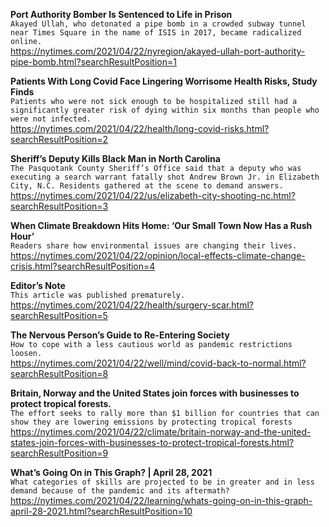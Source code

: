 **Port Authority Bomber Is Sentenced to Life in Prison**\
`Akayed Ullah, who detonated a pipe bomb in a crowded subway tunnel near Times Square in the name of ISIS in 2017, became radicalized online.`\
https://nytimes.com/2021/04/22/nyregion/akayed-ullah-port-authority-pipe-bomb.html?searchResultPosition=1

**Patients With Long Covid Face Lingering Worrisome Health Risks, Study Finds**\
`Patients who were not sick enough to be hospitalized still had a significantly greater risk of dying within six months than people who were not infected.`\
https://nytimes.com/2021/04/22/health/long-covid-risks.html?searchResultPosition=2

**Sheriff’s Deputy Kills Black Man in North Carolina**\
`The Pasquotank County Sheriff’s Office said that a deputy who was executing a search warrant fatally shot Andrew Brown Jr. in Elizabeth City, N.C. Residents gathered at the scene to demand answers.`\
https://nytimes.com/2021/04/22/us/elizabeth-city-shooting-nc.html?searchResultPosition=3

**When Climate Breakdown Hits Home: ‘Our Small Town Now Has a Rush Hour’**\
`Readers share how environmental issues are changing their lives.`\
https://nytimes.com/2021/04/22/opinion/local-effects-climate-change-crisis.html?searchResultPosition=4

**Editor’s Note**\
`This article was published prematurely.`\
https://nytimes.com/2021/04/22/health/surgery-scar.html?searchResultPosition=5

**The Nervous Person’s Guide to Re-Entering Society**\
`How to cope with a less cautious world as pandemic restrictions loosen.`\
https://nytimes.com/2021/04/22/well/mind/covid-back-to-normal.html?searchResultPosition=8

**Britain, Norway and the United States join forces with businesses to protect tropical forests.**\
`The effort seeks to rally more than $1 billion for countries that can show they are lowering emissions by protecting tropical forests`\
https://nytimes.com/2021/04/22/climate/britain-norway-and-the-united-states-join-forces-with-businesses-to-protect-tropical-forests.html?searchResultPosition=9

**What’s Going On in This Graph? | April 28, 2021**\
`What categories of skills are projected to be in greater and in less demand because of the pandemic and its aftermath?`\
https://nytimes.com/2021/04/22/learning/whats-going-on-in-this-graph-april-28-2021.html?searchResultPosition=10

